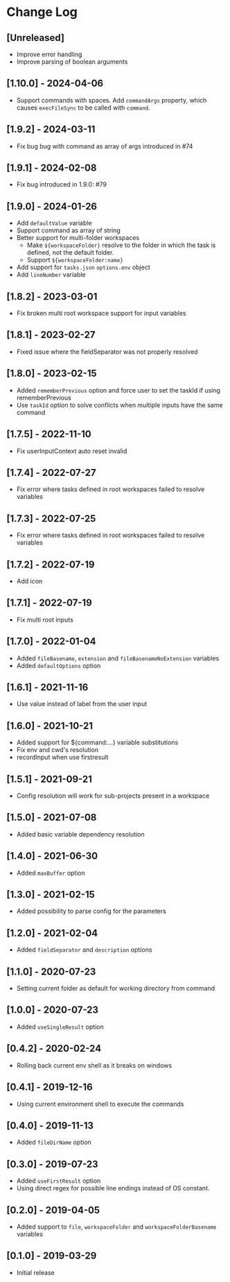 # Change Log

## [Unreleased]

- Improve error handling
- Improve parsing of boolean arguments

## [1.10.0] - 2024-04-06

- Support commands with spaces. Add `commandArgs` property, which causes `execFileSync` to be called with `command`.

## [1.9.2] - 2024-03-11

- Fix bug bug with command as array of args introduced in #74

## [1.9.1] - 2024-02-08

- Fix bug introduced in 1.9.0: #79

## [1.9.0] - 2024-01-26

- Add `defaultValue` variable
- Support command as array of string
- Better support for multi-folder workspaces
  - Make `${workspaceFolder}` resolve to the folder in which the task is defined, not the default folder.
  - Support `${workspaceFolder:name}`
- Add support for `tasks.json` `options.env` object
- Add `lineNumber` variable

## [1.8.2] - 2023-03-01

- Fix broken multi root workspace support for input variables

## [1.8.1] - 2023-02-27

- Fixed issue where the fieldSeparator was not properly resolved

## [1.8.0] - 2023-02-15

- Added `rememberPrevious` option and force user to set the taskId if using rememberPrevious
- Use `taskId` option to solve conflicts when multiple inputs have the same command

## [1.7.5] - 2022-11-10

- Fix userInputContext auto reset invalid

## [1.7.4] - 2022-07-27

- Fix error where tasks defined in root workspaces failed to resolve variables

## [1.7.3] - 2022-07-25

- Fix error where tasks defined in root workspaces failed to resolve variables

## [1.7.2] - 2022-07-19

- Add icon

## [1.7.1] - 2022-07-19

- Fix multi root inputs

## [1.7.0] - 2022-01-04

- Added `fileBasename`, `extension` and `fileBasenameNoExtension` variables
- Added `defaultOptions` option

## [1.6.1] - 2021-11-16

- Use value instead of label from the user input

## [1.6.0] - 2021-10-21

- Added support for ${command:...} variable substitutions
- Fix env and cwd's resolution
- recordInput when use firstresult

## [1.5.1] - 2021-09-21

- Config resolution will work for sub-projects present in a workspace

## [1.5.0] - 2021-07-08

- Added basic variable dependency resolution

## [1.4.0] - 2021-06-30

- Added `maxBuffer` option

## [1.3.0] - 2021-02-15

- Added possibility to parse config for the parameters

## [1.2.0] - 2021-02-04

- Added `fieldSeparator` and `description` options

## [1.1.0] - 2020-07-23

- Setting current folder as default for working directory from command

## [1.0.0] - 2020-07-23

- Added `useSingleResult` option

## [0.4.2] - 2020-02-24

- Rolling back current env shell as it breaks on windows

## [0.4.1] - 2019-12-16

- Using current environment shell to execute the commands

## [0.4.0] - 2019-11-13

- Added `fileDirName` option

## [0.3.0] - 2019-07-23

- Added `useFirstResult` option
- Using direct regex for possible line endings instead of OS constant.

## [0.2.0] - 2019-04-05

- Added support to `file`, `workspaceFolder` and `workspaceFolderBasename` variables

## [0.1.0] - 2019-03-29

- Initial release
